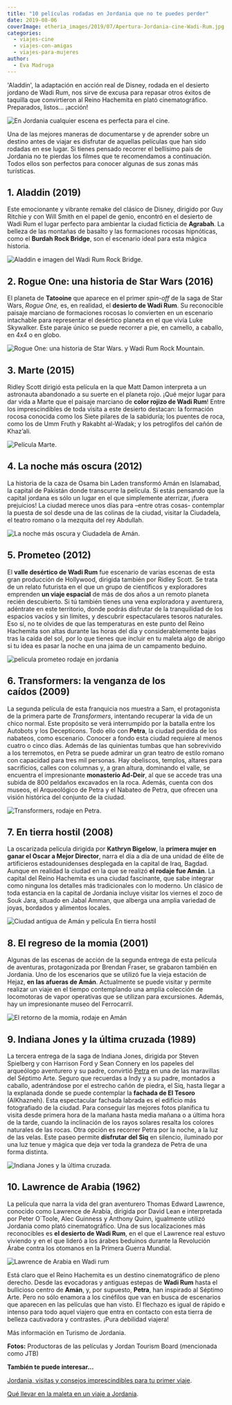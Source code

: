 ```yaml
---
title: "10 películas rodadas en Jordania que no te puedes perder"
date: 2019-08-06
coverImage: etheria_images/2019/07/Apertura-Jordania-cine-Wadi-Rum.jpg
categories: 
  - viajes-cine
  - viajes-con-amigas
  - viajes-para-mujeres
author: 
  - Eva Madruga
---
```


'Aladdin', la adaptación en acción real de Disney, rodada en el desierto jordano de Wadi 
Rum, nos sirve de excusa para repasar otros éxitos de taquilla que convirtieron al Reino 
Hachemita en plató cinematográfico. Preparados, listos… ¡acción! 

![En Jordania cualquier escena es perfecta para el cine.](etheria_images/2019/07/Apertura-Jordania-cine-Wadi-Rum.jpg "En Jordania cualquier escena es perfecta para el cine. © JTB")

Una de las mejores maneras de documentarse y de aprender sobre un destino antes de 
viajar es disfrutar de aquellas películas que han sido rodadas en ese lugar. Si tienes 
pensado recorrer el bellísimo país de Jordania no te pierdas los filmes que te 
recomendamos a continuación. Todos ellos son perfectos para conocer algunas de sus zonas 
más turísticas. 

## 1\. Aladdin (2019)

Este emocionante y vibrante remake del clásico de Disney, dirigido por Guy Ritchie y con 
Will Smith en el papel de genio, encontró en el desierto de Wadi Rum el lugar perfecto 
para ambientar la ciudad ficticia de **Agrabah**. La belleza de las montañas de basalto 
y las formaciones rocosas hipnóticas, como el **Burdah Rock Bridge**, son el escenario 
ideal para esta mágica historia. 

![Aladdin e imagen del Wadi Rum Rock Bridge.](etheria_images/2019/07/1-Aladdin-Disney-rodaje-jordania.jpg "(Izq.) Aladdin. © Disney Enterprises. (Dcha.) Wadi Rum Rock Bridge. © JTB")

## 2\. Rogue One: una historia de Star Wars (2016)

El planeta de **Tatooine** que aparece en el primer _spin-off_ de la saga de Star Wars, 
_Rogue One,_ es, en realidad, el **desierto de Wadi Rum**. Su reconocible paisaje 
marciano de formaciones rocosas lo convierten en un escenario intachable para 
representar el desértico planeta en el que vivía Luke Skywalker. Este paraje único se 
puede recorrer a pie, en camello, a caballo, en 4x4 o en globo. 

![Rogue One: una historia de Star Wars. y Wadi Rum Rock Mountain.](etheria_images/2019/07/2-Rogue-One-Star-Wars-rodaje-jordania.jpg "(Izq.) Rogue One: una historia de Star Wars. © Lucasfilm Ltd. (Dcha.) Wadi Rum Rock Mountain. © JTB")

## 3\. Marte (2015)

Ridley Scott dirigió esta película en la que Matt Damon interpreta a un astronauta 
abandonado a su suerte en el planeta rojo. ¡Qué mejor lugar para dar vida a Marte que el 
paisaje marciano de **color rojizo de Wadi Rum**! Entre los imprescindibles de toda 
visita a este desierto destacan: la formación rocosa conocida como los Siete pilares de 
la sabiduría; los puentes de roca, como los de Umm Fruth y Rakabht al-Wadak; y los 
petroglifos del cañón de Khaz’ali. 

![Película Marte.](etheria_images/2019/07/3-pelicula-marte-rodaje-jordania.jpg "(Izq.) Película Marte. © Twentieth Century Fox Film Corporation. (Dcha.) Desierto de Wadi Rum. © JTB")

## 4\. La noche más oscura (2012)

La historia de la caza de Osama bin Laden transformó Amán en Islamabad, la capital de 
Pakistán donde transcurre la película. Si estás pensando que la capital jordana es sólo 
un lugar en el que simplemente aterrizar, ¡fuera prejuicios! La ciudad merece unos días 
para –entre otras cosas- contemplar la puesta de sol desde una de las colinas de la 
ciudad, visitar la Ciudadela, el teatro romano o la mezquita del rey Abdullah. 

![La noche más oscura y Ciudadela de Amán.](etheria_images/2019/07/4-La-noche-mas-oscura-rodaje-jordania.jpg "(Izq.) La noche más oscura. © Columbia Pict. Industries. (Dcha.) Ciudadela de Amán. © JTB")

## 5\. Prometeo (2012)

El **valle desértico de Wadi Rum** fue escenario de varias escenas de esta gran 
producción de Hollywood, dirigida también por Ridley Scott. Se trata de un relato 
futurista en el que un grupo de científicos y exploradores emprenden **un viaje 
espacial** de más de dos años a un remoto planeta recién descubierto. Si tú también 
tienes una vena exploradora y aventurera, adéntrate en este territorio, donde podrás 
disfrutar de la tranquilidad de los espacios vacíos y sin límites, y descubrir 
espectaculares tesoros naturales. Eso sí, no te olvides de que las temperaturas en este 
punto del Reino Hachemita son altas durante las horas del día y considerablemente bajas 
tras la caída del sol, por lo que tienes que incluir en tu maleta algo de abrigo si tu 
idea es pasar la noche en una jaima de un campamento beduino. 

![pelicula prometeo rodaje en jordania](etheria_images/2019/07/5-prometheus-rodaje-jordania.jpg "(Izq.) Cartel de Prometeo. (Dcha.) Wadi Rum Seven Pillars of Wisdom. © JTB")

## 6\. Transformers: la venganza de los caídos (2009)

La segunda película de esta franquicia nos muestra a Sam, el protagonista de la primera 
parte de _Transformers_, intentando recuperar la vida de un chico normal. Este propósito 
se verá interrumpido por la batalla entre los Autobots y los Decepticons. Todo ello con 
**Petra**, la ciudad perdida de los nabateos, como escenario. Conocer a fondo esta 
ciudad requiere al menos cuatro o cinco días. Además de las quinientas tumbas que han 
sobrevivido a los terremotos, en Petra se puede admirar un gran teatro de estilo romano 
con capacidad para tres mil personas. Hay obeliscos, templos, altares para sacrificios, 
calles con columnas y, a gran altura, dominando el valle, se encuentra el impresionante 
**monasterio Ad-Deir**, al que se accede tras una subida de 800 peldaños excavados en la 
roca. Además, cuenta con dos museos, el Arqueológico de Petra y el Nabateo de Petra, que 
ofrecen una visión histórica del conjunto de la ciudad. 

![Transformers, rodaje en Petra.](etheria_images/2019/07/6-Transformers-rodaje-jordania.jpg "(Izq.) Transformers. © DW Studios L.L.C. and Paramount Picture. (Dcha.) Petra. © JTB")

## 7\. En tierra hostil (2008)

La oscarizada película dirigida por **Kathryn Bigelow**, la **primera mujer en ganar el 
Oscar a Mejor Director**, narra el día a día de una unidad de élite de artificieros 
estadounidenses desplegada en la capital de Iraq, Bagdad. Aunque en realidad la ciudad 
en la que se realizó **el rodaje fue Amán**. La capital del Reino Hachemita es una 
ciudad fascinante, que sabe integrar como ninguna los detalles más tradicionales con lo 
moderno. Un clásico de toda estancia en la capital de Jordania incluye visitar los 
viernes el zoco de Souk Jara, situado en Jabal Amman, que alberga una amplia variedad de 
joyas, bordados y alimentos locales. 

![Ciudad antigua de Amán y película En tierra hostil](etheria_images/2019/07/7-En-tierra-hostil-rodaje-jordania.jpg "(Izq.) Ciudad antigua de Amán. © JTB (Dcha.) En tierra hostil. ©Jonathan Olley Summit Entertainment.")

## 8\. El regreso de la momia (2001)

Algunas de las escenas de acción de la segunda entrega de esta película de aventuras, 
protagonizada por Brendan Fraser, se grabaron también en Jordania. Uno de los escenarios 
que se utilizó fue la vieja estación de Hejaz, **en las afueras de Amán**. Actualmente 
se puede visitar y permite realizar un viaje en el tiempo contemplando una amplia 
colección de locomotoras de vapor operativas que se utilizan para excursiones. Además, 
hay un impresionante museo del Ferrocarril. 

![El retorno de la momia, rodaje en Amán](etheria_images/2019/07/8-El-retorno-de-la-momia-rodaje-jordania.jpg "(Izq.) El retorno de la momia. © Universal Studios. (Dcha.) Amán al atardecer. © JTB")

## 9\. Indiana Jones y la última cruzada (1989)

La tercera entrega de la saga de Indiana Jones, dirigida por Steven Spielberg y con 
Harrison Ford y Sean Connery en los papeles del arqueólogo aventurero y su padre, 
convirtió [Petra](http://sp.visitjordan.com/WhereToGo/Petra/HistoryCulture.aspx) en una 
de las maravillas del Séptimo Arte. Seguro que recuerdas a Indy y a su padre, montados a 
caballo, adentrándose por el estrecho cañón de piedra, el Siq, hasta llegar a la 
explanada donde se puede contemplar la **fachada de El Tesoro** (AlKhazneh). Esta 
espectacular fachada labrada es el edificio más fotografiado de la ciudad. Para 
conseguir las mejores fotos planifica tu visita desde primera hora de la mañana hasta 
media mañana o a última hora de la tarde, cuando la inclinación de los rayos solares 
resalta los colores naturales de las rocas. Otra opción es recorrer Petra por la noche, 
a la luz de las velas. Este paseo permite **disfrutar del Siq** en silencio, iluminado 
por una luz tenue y mágica que deja ver toda la grandeza de Petra de una forma distinta. 

![Indiana Jones y la última cruzada.](etheria_images/2019/07/9-Indiana-Jones-rodaje-jordania.jpg "(Izq.) Indiana Jones y la última cruzada. © Lucasfilm. (Dcha.) El cañón del Siq, en Petra. © JTB")

## 10\. Lawrence de Arabia (1962)

La película que narra la vida del gran aventurero Thomas Edward Lawrence, conocido como 
Lawrence de Arabia, dirigida por David Lean e interpretada por Peter O´Toole, Alec 
Guinness y Anthony Quinn, igualmente utilizó Jordania como plató cinematográfico. Una de 
sus localizaciones más reconocibles es **el desierto de Wadi Rum**, en el que el 
Lawrence real estuvo viviendo y en el que lideró a los árabes beduinos durante la 
Revolución Árabe contra los otomanos en la Primera Guerra Mundial. 

![Lawrence de Arabia en Wadi rum](etheria_images/2019/07/10-Lawrence-de-Arabia-rodaje-jordania.jpg "(Izq.) Lawrence de Arabia. (Dcha.) Roca tallada con su imagen en Wadi Rum. © JTB")

Está claro que el Reino Hachemita es un destino cinematográfico de pleno derecho. Desde 
las evocadoras y antiguas estepas de **Wadi Rum** hasta el bullicioso centro de 
**Amán**, y, por supuesto, **Petra**, han inspirado al Séptimo Arte. Pero no sólo 
enamora a los cinéfilos que van en busca de escenarios que aparecen en las películas que 
han visto. El flechazo es igual de rápido e intenso para todo aquel viajero que entra en 
contacto con esta tierra de belleza cautivadora y contrastes. ¡Pura debilidad viajera! 

Más información en Turismo de Jordania. 

**Fotos:** Productoras de las películas y Jordan Tourism Board (mencionada como JTB) 

**También te puede interesar...** 

[Jordania, visitas y consejos imprescindibles para tu primer 
viaje](https://etheriamagazine.com/2020/12/18/jordania-visitas-imprescindibles-y-consejos-si-viajas-sola/). 

[Qué llevar en la maleta en un viaje a 
Jordania](https://etheriamagazine.com/2020/01/23/que-llevar-en-la-maleta-en-un-viaje-a-jordania/).
